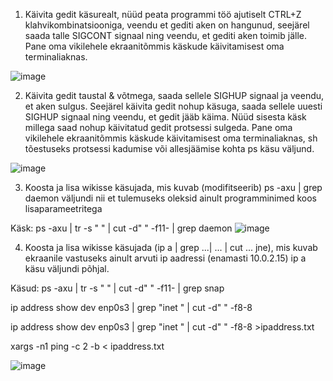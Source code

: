 1. Käivita gedit käsurealt, nüüd peata programmi töö ajutiselt CTRL+Z klahvikombinatsiooniga, veendu et gediti aken on hangunud, seejärel saada talle SIGCONT signaal ning veendu, et gediti aken toimib jälle. Pane oma vikilehele ekraanitõmmis käskude käivitamisest oma terminaliaknas.

![image](https://user-images.githubusercontent.com/92860669/197034328-c614ce4d-3ece-4acd-9817-fb2cfa5ba364.png)

2. Käivita gedit taustal & võtmega, saada sellele SIGHUP signaal ja veendu, et aken sulgus. Seejärel käivita gedit nohup käsuga, saada sellele uuesti SIGHUP signaal ning veendu, et gedit jääb käima. Nüüd sisesta käsk millega saad nohup käivitatud gedit protsessi sulgeda. Pane oma vikilehele ekraanitõmmis käskude käivitamisest oma terminaliaknas, sh tõestuseks protsessi kadumise või allesjäämise kohta ps käsu väljund.

![image](https://user-images.githubusercontent.com/92860669/197043678-413c43db-d5bc-43c6-82d8-394032a92701.png)

3. Koosta ja lisa wikisse käsujada, mis kuvab (modifitseerib) ps -axu | grep daemon väljundi nii et tulemuseks oleksid ainult programminimed koos lisaparameetritega

Käsk: ps -axu | tr -s " " | cut -d" " -f11- | grep daemon
![image](https://user-images.githubusercontent.com/92860669/197044997-4fcdbf3c-7d71-4c43-be47-166c24e89d0d.png)

4. Koosta ja lisa wikisse käsujada (ip a | grep ...| ... | cut ... jne), mis kuvab ekraanile vastuseks ainult arvuti ip aadressi (enamasti 10.0.2.15) ip a käsu väljundi põhjal.

Käsud:
ps -axu | tr -s " " | cut -d" " -f11- | grep snap

ip address show dev enp0s3 | grep "inet " | cut -d" " -f8-8

ip address show dev enp0s3 | grep "inet " | cut -d" " -f8-8 >ipaddress.txt

xargs -n1 ping -c 2 -b < ipaddress.txt

![image](https://user-images.githubusercontent.com/92860669/197053559-dfc99796-3f97-479f-8590-71836ca92aba.png)

